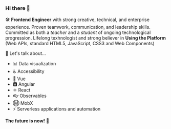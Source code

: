 ### Hi there 👋

🛠 **Frontend Engineer** with strong creative, technical, and enterprise experience. Proven teamwork, communication, and leadership skills. Committed as both a _teacher_ and a _student_ of ongoing technological progression. Lifelong texhnologist and strong believer in **Using the Platform** (Web APIs, standard HTML5, JavaScript, CSS3 and Web Components)

💬 Let's talk about...
- 📊 Data visualization
- ♿ Accessibility
- 🔭 Vue
- 🅰️ Angular
- :atom_symbol: React
- 👓 Observables
- Ⓜ MobX
- ⚡️ Serverless applications and automation

**The future is now!** 🚀

<!--
**jaylandro/jaylandro** is a ✨ _special_ ✨ repository because its `README.md` (this file) appears on your GitHub profile.

Here are some ideas to get you started:

- 🔭 I’m currently working on ...
- 🌱 I’m currently learning ...
- 👯 I’m looking to collaborate on ...
- 🤔 I’m looking for help with ...
- 💬 Ask me about ...
- 📫 How to reach me: ...
- 😄 Pronouns: ...
- ⚡ Fun fact: ...
-->
